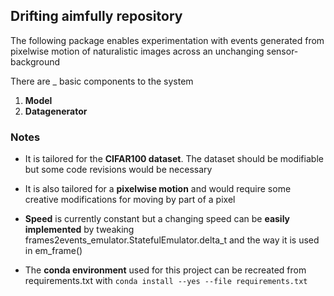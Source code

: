 ## Drifting aimfully repository

The following package enables experimentation with events generated from pixelwise motion of naturalistic images across an unchanging sensor-background

There are _ basic components to the system

1. **Model** 
2. **Datagenerator**



### Notes

* It is tailored for the **CIFAR100 dataset**. The dataset should be modifiable but some code revisions would be necessary

* It is also tailored for a **pixelwise motion** and would require some creative modifications for moving by part of a pixel

* **Speed** is currently constant but a changing speed can be **easily implemented** by tweaking frames2events_emulator.StatefulEmulator.delta_t and the way it is used in em_frame()

* The **conda environment** used for this project can be recreated from requirements.txt with `conda install --yes --file requirements.txt`